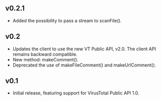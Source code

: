 ## v0.2.1
 * Added the possibility to pass a stream to scanFile().

## v0.2
 * Updates the client to use the new VT Public API, v2.0. The client API remains backward compatible.
 * New method: makeComment().
 * Deprecated the use of makeFileComment() and makeUrlComment().

## v0.1
 * Initial release, featuring support for VirusTotal Public API 1.0.
